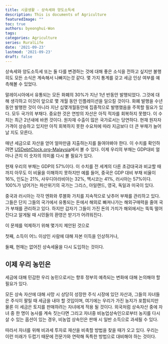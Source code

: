 ```yaml
---
title: 시골생활 - 상속세와 양도소득세
description: This is documents of Agriculture
featuredImage: ""
toc: true
authors: byeonghui-Won
tags:
categories: Agriculture
series: RuralLife
date: '2021-09-23'
lastmod: '2021-09-23'
draft: false
---
```


상속세와 양도소득세 또는 둘 다를 변경하는 것에 대해 좋은 소식을 전하고 싶지만 불행히도 모든 소식은 계속해서 나빠지는것 같다. 몇 가지 통계를 갖고 세금 인상 여부를 예측해볼 수 있었다. 

말레이시아에서 유통되는 모든 화폐의 30%가 지난 1년 반동안 발행되었다. 그것에 대해 생각하고 이것이 앞으로 몇 개월 동안 인플레이션을 일으킬 것이다. 화폐 발행을 수년동안 발행한 것이 아니라 지난 십몇개월동안에 집중적으로 발행했음을 주목할 필요가 있다. 모두 국가의 부채다. 중요한 것은 연방의 자산은 아직 적자를 회복하지 못했다. 이 수치는 최근 2년새에 바뀐 것이다. 원자재 수출이 많은 국가로서는 당연하다. 현재 원자자 가격이 상승하고 있지만 아직 회복하지 못한 수요처에 따라 지금보다 더 큰 부채가 늘어날 지도 모른다. 

매년 세금으로 자산을 얻어 얼마만큼 지출하는지를 들여야봐야 한다. 이 수치를 확인하려면 [USDebtClock.org-Malaysia](https://commodity.com/data/malaysia/debt-clock/)에서 볼 수 있다. 이제 우리의 부채는 GDP대비 얼마나 큰지 이 숫자의 의미롤 다시 볼 필요가 있다. 

현재 우리의 부채는 GDP의 57%이다. 이 수치를 전 세계의 다른 초강대국과 비교할 때까지 아무도 이 비율을 이해하지 못하지만 예를 들어, 중국은 GDP 대비 부채 비율이 16%, 인도는 21%, 사우디아라비아는 32%, 멕시코는 41%, 러시아는 57%이다. 100%가 넘어가는 파산위기의 국가는 그리스, 아일랜드, 영국, 독일과 미국이 있다. 

중국과 러시아는 각각 엔화와 루블화 가치를 지속적으로 낮추어 부채를 관리하고 있다. 그들은 단지 그들의 국가에서 유통되는 돈에서 해외로 빠져나가는 해외구매력을 줄여 국가 부채를 관리하고 있다. 하지만 갑자기 그들이 가진 돈의 가치가 해외에서는 뚝뚝 떨어진다고 알게될 때 시민들의 환영은 받기가 어려워진다. 

이 문제를 억제하기 위해 몇가지 제안된 것으로 

첫째, 소득이 어느 이상인 사람에 대해 자본 이득을 인상하거나, 

둘째, 현재는 없어진 상속세율을 다시 도입하는 것이다. 

## 이제 우리 농민은 

세금에 대해 민감한 우리 농민으로서는 향후 정부의 예측되는 변화에 대해 논의해야 할 필요가 있다. 

모든 상속 자산에 대해 사망 시 상당히 성장한 주식 시장에 있던 자산과, 그들의 자녀들은 주식이 팔릴 때 세금을 내야 할 것입이며, 여기에는 우리가 가진 농지가 포함되지만 물론 이 세금은 토지를 판매하려는 자녀에게 적용 될 것이다. 외국처럼 상속자산 중에 자녀 중 한 명이 농사를 계속 짓는다면 그리고 자녀중 비농업상속인으로부터 농지를 다시 살 수 있는 옵션이 있는 경우, 비농업 상속인은 판매 시 일반 소득으로 과세될 수 있다. 

따라서 자녀를 위해 비과세 투자로 재산을 비축할 방법을 찾을 때가 오고 있다. 우리는 이런 미래가 두렵기 때문에 전문가와 연락해 독특한 방법으로 대비해야 하는 것이다. 
